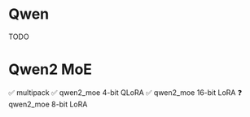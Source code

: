 # Qwen

TODO

# Qwen2 MoE

✅ multipack
✅ qwen2_moe 4-bit QLoRA
✅ qwen2_moe 16-bit LoRA
❓ qwen2_moe 8-bit LoRA
